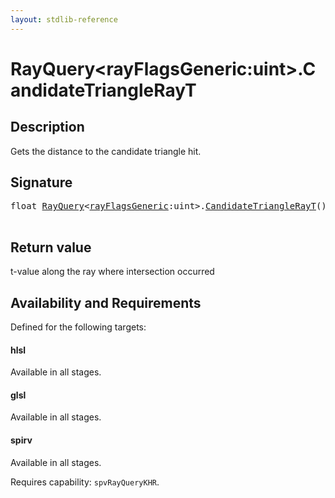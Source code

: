 ```yaml
---
layout: stdlib-reference
---
```


# RayQuery\<rayFlagsGeneric:uint\>\.CandidateTriangleRayT

## Description

Gets the distance to the candidate triangle hit.



## Signature 

<pre>
<span class="code_keyword">float</span> <a href="../index.html" class="code_type">RayQuery</a>&lt;<a href="../index.html#decl-rayFlagsGeneric" class="code_var">rayFlagsGeneric</a>:<span class="code_keyword">uint</span>&gt;.<a href=".html">CandidateTriangleRayT</a>();

</pre>

## Return value
t-value along the ray where intersection occurred


## Availability and Requirements

Defined for the following targets:

#### hlsl
Available in all stages.

#### glsl
Available in all stages.

#### spirv
Available in all stages.

Requires capability: `spvRayQueryKHR`.


